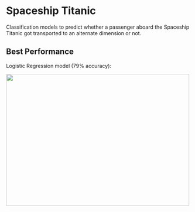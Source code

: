 # Spaceship Titanic
Classification models to predict whether a passenger aboard the Spaceship Titanic got transported to an alternate dimension or not.
## Best Performance
Logistic Regression model (79% accuracy):

<img src="https://user-images.githubusercontent.com/123200960/218271005-d142cb18-d97b-41c8-af3d-3e009aad2474.png" width="500" height="360">

